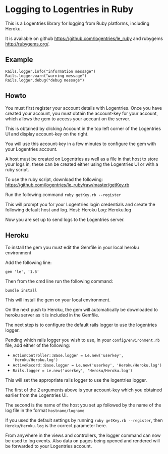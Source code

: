 Logging to Logentries in Ruby
=============================

This is a Logentries library for logging from Ruby platforms, including Heroku.

It is available on github <https://github.com/logentries/le_ruby> and rubygems
<http://rubygems.org/>.


Example
-------

    Rails.logger.info("information message")
    Rails.logger.warn("warning message")
    Rails.logger.debug("debug message")


Howto
-----

You must first register your account details with Logentries.  Once you have
created your account, you must obtain the account-key for your account, which
allows the gem to access your account on the server.

This is obtained by clicking Account in the top left corner of the Logentries UI and display account-key on the right.

You will use this account-key in a few minutes to configure the gem with your Logentries account.

A host must be created on Logentries as well as a file in that host to store
your logs in, these can be created either using the Logentries UI
or with a ruby script.

To use the ruby script, download the following:   https://github.com/logentries/le_ruby/raw/master/getKey.rb
    
Run the following command    `ruby getKey.rb --register`

This will prompt you for your Logentries login credentials and create the following default host and log.
   Host: Heroku Log: Heroku.log

Now you are set up to send logs to the Logentries server.

Heroku
------

To install the gem you must edit the Gemfile in your local heroku environment

Add the following line:

    gem 'le', '1.6'

Then from the cmd line run the following command:

    bundle install

This will install the gem on your local environment.

On the next push to Heroku, the gem will automatically be downloaded to heroku
server as it is included in the Gemfile.

The next step is to configure the default rails logger to use the logentries
logger.

Pending which rails logger you wish to use, in your `config/environment.rb`
file, add either of the following:

- `ActionController::Base.logger = Le.new('userkey', 'Heroku/Heroku.log')`
- `ActiveRecord::Base.logger = Le.new('userkey', 'Heroku/Heroku.log')`
- `Rails.logger = Le.new('userkey', 'Heroku/Heroku.log')`

This will set the appropriate rails logger to use the logentries logger.

The first of the 2 arguments above is your account-key which you obtained earlier 
from the Logentries UI.

The second is the name of the host you set up followed by the name of the log
file in the format  `hostname/logname`

If you used the default settings by running `ruby getKey.rb --register`, then
`Heroku/Heroku.log` is the correct parameter here.

From anywhere in the views and controllers, the logger command can now be used
to log events. Also data on pages being opened and rendered will be forwarded
to your Logentries account.


